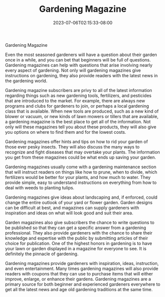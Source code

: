 ﻿---
title: "Gardening Magazine"
date: 2023-07-06T02:15:33-08:00
description: "Gardening Tips for Web Success"
featured_image: "/images/Gardening.jpg"
tags: ["Gardening"]
---

Gardening Magazine

Even the most seasoned gardeners will have a question about their garden once in a while, and you can bet that beginners will be full of questions.  Gardening magazines can help with questions that arise involving nearly every aspect of gardening.  Not only will gardening magazines give instructions on gardening, they also provide readers with the latest news in the gardening world.  

Gardening magazine subscribers are privy to all of the latest information regarding things such as new gardening tools, fertilizers, and pesticides that are introduced to the market.  For example, there are always new programs and clubs for gardeners to join, or perhaps a local gardening class that is available.  When new tools are produced, such as a new kind of blower or vacuum, or new kinds of lawn mowers or tillers that are available, a gardening magazine is the best place to get all of the information.  Not only will these magazines tell you about these products, they will also give you options on where to find them and for the lowest costs.
      
Gardening magazines offer hints and tips on how to rid your garden of those ever pesky insects.  They will also discuss the many ways to recognize and fight diseases that may overtake your plants.  The information you get from these magazines could be what ends up saving your garden.
      
Gardening magazines usually come with a gardening maintenance section that will instruct readers on things like how to prune, when to divide, which fertilizers would be better for your plants, and how much to water.  They provide simple, easy to understand instructions on everything from how to deal with weeds to planting tulips.
      
Gardening magazines give ideas about landscaping and, if enforced, could change the entire outlook of your yard or flower garden.  Garden designs can be difficult at best, and magazines can supply gardeners with inspiration and ideas on what will look good and suit their area.  
      
Garden magazines also give subscribers the chance to write questions to be published so that they can get a specific answer from a gardening professional.  They also provide gardeners with the chance to share their knowledge and expertise with the public by submitting articles of their choice for publication.  One of the highest honors in gardening is to have your lawn or garden displayed in a magazine for everyone to see.  It is definitely the pinnacle of gardening.
      
Gardening magazines provide gardeners with inspiration, ideas, instruction, and even entertainment. Many times gardening magazines will also provide readers with coupons that they can use to purchase items that will either improve, enlarge, or enhance their gardens.  Gardening magazines are a primary source for both beginner and experienced gardeners everywhere to get all the latest news and age old gardening traditions at the same time.

